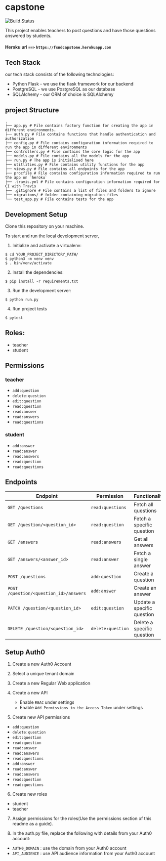 # capstone

[![Build Status](https://travis-ci.com/sanya-kenneth/capstone.svg?branch=master)](https://travis-ci.com/sanya-kenneth/capstone)

This project enables teachers to post questions and have those questions answered by students.

#### Heroku url  ` ==> `   `https://fsndcapstone.herokuapp.com`

## Tech Stack
our tech stack consists of the following technologies:
- Python Flask - we use the flask framework for our backend
- PostgreSQL - we use PostgreSQL as our database
- SQLAlchemy - our ORM of choice is SQLAlchemy 

## project Structure
```
.
├── app.py # File contains factory function for creating the app in different environments.
├── auth.py # File contains functions that handle authentication and authorization
├── config.py # File contains configuration information required to run the app in different environments 
├── controllers.py # File contains the core logic for the app
├── models.py # File contains all the models for the app
├── run.py # The app is initialised here
├── utitlities.py # File contains utility functions for the app 
├── views.py # File contains all endpoints for the app
├── procfile # File contains configuration information required to run the app on `heroku`
├── .travis.yml # File contains configuration information required for CI with Travis 
├── .gitignore # File contains a list of files and folders to ignore 
├── migrations/ # folder containing migration files
└── test_app.py # File contains tests for the app
```

## Development Setup

Clone this repository on your machine.

To start and run the local development server,

1. Initialize and activate a virtualenv:
  ```
  $ cd YOUR_PROJECT_DIRECTORY_PATH/
  $ python3 -m venv venv
  $ . bin/venv/activate
  ```

2. Install the dependencies:
  ```
  $ pip install -r requirements.txt
  ```

3. Run the development server:
  ```
  $ python run.py
  ```

4. Run project tests
  ```
  $ pytest
  ```

## Roles:
 
 - teacher
 - student

 ## Permissions

 ### teacher
 - `add:question`
 - `delete:question`
 - `edit:question`
 - `read:question`
 - `read:answer`
 - `read:answers`
 - `read:questions`

 ### student
 - `add:answer`
 - `read:answer`
 - `read:answers`
 - `read:question`
 - `read:questions`

## Endpoints

| Endpoint        | Permission | Functionality |
| --------        | -------------- |     --------- |
| `GET /questions`| `read:questions` | Fetch all questions |
| `GET /question/<question_id>`| `read:question` | Fetch a specific question |
| `GET /answers` | `read:answers` |Get all answers |
| `GET /answers/<answer_id>`| `read:answer` | Fetch a single answer |
| `POST /questions`| `add:question` | Create a question |
| `POST /question/<question_id>/answers`| `add:answer` | Create an answer |
| `PATCH /question/<question_id>`| `edit:question` | Update a specific question |
| `DELETE /question/<question_id>`| `delete:question` | Delete a specific question |


## Setup Auth0

1. Create a new Auth0 Account

2. Select a unique tenant domain

3. Create a new Regular Web application

4. Create a new API
   - Enable `RBAC` under settings
   - Enable `Add Permissions in the Access Token` under settings

5. Create new API permissions
 - `add:question`
 - `delete:question`
 - `edit:question`
 - `read:question`
 - `read:answer`
 - `read:answers`
 - `read:questions`
 - `add:answer`
 - `read:answer`
 - `read:answers`
 - `read:question`
 - `read:questions`

 6. Create new roles
 - student
 - teacher

 7. Assign permissions for the roles(Use the permissions section of this readme as a guide).

 8. In the auth.py file, replace the following with details from your Auth0 account:
 - `AUTH0_DOMAIN` : use the domain from your Auth0 account
 - `API_AUDIENCE` : use API audience information from your Auth0 account 
